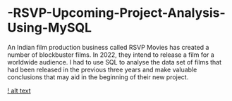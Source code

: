 # -RSVP-Upcoming-Project-Analysis-Using-MySQL
An Indian film production business called RSVP Movies has created a number of blockbuster films. In 2022, they intend to release a film for a worldwide audience. I had to use SQL to analyse the data set of films that had been released in the previous three years and make valuable conclusions that may aid in the beginning of their new project.




[! alt text](https://www.google.com/url?sa=i&url=https%3A%2F%2Fwww.thisiswhatworks.in%2Ffullscreen-page%2Fcomp-itg5g6o7%2F290b7a16-98a8-4110-b8de-8d24e78d5aef%2F36&psig=AOvVaw1f3LW2SoPyxR883hQvtze5&ust=1689836190279000&source=images&cd=vfe&opi=89978449&ved=0CBEQjRxqFwoTCLD1y8CYmoADFQAAAAAdAAAAABAE)
